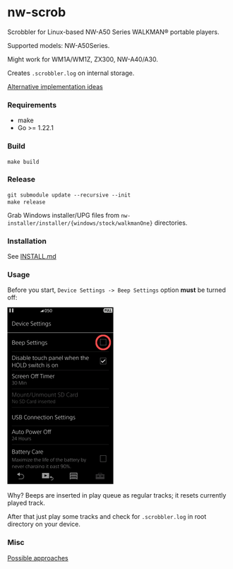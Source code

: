 nw-scrob
========

Scrobbler for Linux-based NW-A50 Series WALKMAN® portable players.

Supported models: NW-A50Series.

Might work for WM1A/WM1Z, ZX300, NW-A40/A30.

Creates `.scrobbler.log` on internal storage.

[Alternative implementation ideas](./HOW.md)


### Requirements
  - make
  - Go >= 1.22.1

### Build

```shell
make build
```

### Release

```shell
git submodule update --recursive --init
make release
```

Grab Windows installer/UPG files from `nw-installer/installer/{windows/stock/walkmanOne}` directories.

### Installation

See [INSTALL.md](INSTALL.md)

### Usage
Before you start, `Device Settings -> Beep Settings` option __must__ be turned off:

<img src="images/beep.png" height="400" alt="beep switch location">

Why? Beeps are inserted in play queue as regular tracks; it resets currently played track.

After that just play some tracks and check for `.scrobbler.log` in root directory on your device.

### Misc

[Possible approaches](HOW.md)

